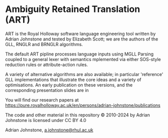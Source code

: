 # Ambiguity Retained Translation (ART)

ART is the Royal Holloway software language engineering tool written by Adrian Johnstone and tested by Elizabeth Scott; we are the authors of the GLL, RNGLR and BRNGLR algorithms.

The default ART pipline processes language inputs using MGLL Parsing coupled to a general lexer with semantics mplemented via either SOS-style reduction rules or attribute-action rules.

A variety of alternative algorithms are also available; in particular 'reference' GLL implementations that illustrate the core ideas and a variety of optimisations. An early publication on these versions, and the corresponding presentation slides are in 

You will find our research papers at https://pure.royalholloway.ac.uk/en/persons/adrian-johnstone/publications

The code and other material in this repository &copy; 2010-2024 by Adrian Johnstone is licensed under CC BY 4.0

Adrian Johnstone, a.johnstone@rhul.ac.uk
